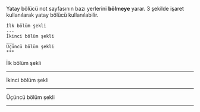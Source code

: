 Yatay bölücü not sayfasının bazı yerlerini **bölmeye** yarar. 3 şekilde işaret kullanılarak yatay bölücü kullanılabilir.

```
İlk bölüm şekli
---
İkinci bölüm şekli
___
Üçüncü bölüm şekli
***
```

İlk bölüm şekli

---

İkinci bölüm şekli
___
Üçüncü bölüm şekli
***